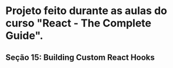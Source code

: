 # Projeto feito durante as aulas do curso "React - The Complete Guide".
## Seção 15: Building Custom React Hooks
